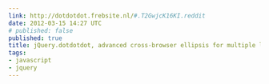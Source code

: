 ```yaml
---
link: http://dotdotdot.frebsite.nl/#.T2GwjcK16KI.reddit
date: 2012-03-15 14:27 UTC
# published: false
published: true
title: jQuery.dotdotdot, advanced cross-browser ellipsis for multiple line content.
tags:
- javascript
- jquery
---
```



